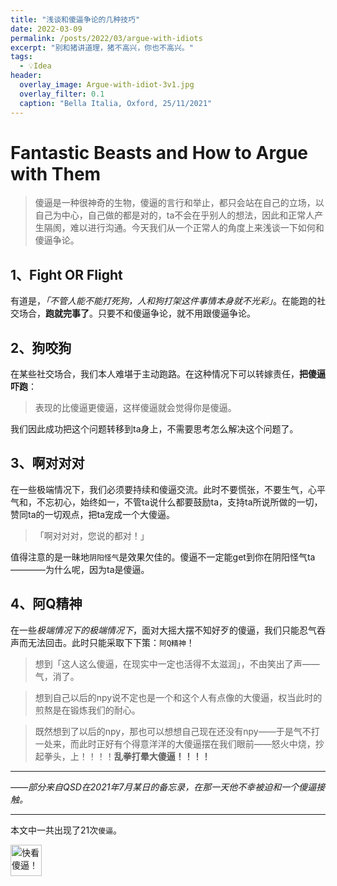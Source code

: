 ```yaml
---
title: "浅谈和傻逼争论的几种技巧"
date: 2022-03-09
permalink: /posts/2022/03/argue-with-idiots
excerpt: "别和猪讲道理，猪不高兴，你也不高兴。"
tags:
  - 💡Idea
header:
  overlay_image: Argue-with-idiot-3v1.jpg
  overlay_filter: 0.1
  caption: "Bella Italia, Oxford, 25/11/2021"
---
```


# Fantastic Beasts and How to Argue with Them

> 傻逼是一种很神奇的生物，傻逼的言行和举止，都只会站在自己的立场，以自己为中心，自己做的都是对的，ta不会在乎别人的想法，因此和正常人产生隔阂，难以进行沟通。今天我们从一个正常人的角度上来浅谈一下如何和傻逼争论。

## 1、Fight OR Flight

有道是，*「不管人能不能打死狗，人和狗打架这件事情本身就不光彩」*。在能跑的社交场合，**跑就完事了**。只要不和傻逼争论，就不用跟傻逼争论。

## 2、狗咬狗
在某些社交场合，我们本人难堪于主动跑路。在这种情况下可以转嫁责任，**把傻逼吓跑**：

> 表现的比傻逼更傻逼，这样傻逼就会觉得你是傻逼。  

我们因此成功把这个问题转移到ta身上，不需要思考怎么解决这个问题了。

## 3、啊对对对
在一些极端情况下，我们必须要持续和傻逼交流。此时不要慌张，不要生气，心平气和，不忘初心，始终如一，不管ta说什么都要鼓励ta，支持ta所说所做的一切，赞同ta的一切观点，把ta宠成一个大傻逼。

>「啊对对对，您说的都对！」

值得注意的是一昧地`阴阳怪气`是效果欠佳的。傻逼不一定能get到你在阴阳怪气ta————为什么呢，因为ta是傻逼。


## 4、阿Q精神
在一些*极端情况下的极端情况下*，面对大摇大摆不知好歹的傻逼，我们只能忍气吞声而无法回击。此时只能采取下下策：`阿Q精神`！

> 想到「这人这么傻逼，在现实中一定也活得不太滋润」，不由笑出了声——气，消了。

> 想到自己以后的npy说不定也是一个和这个人有点像的大傻逼，权当此时的煎熬是在锻炼我们的耐心。

> 既然想到了以后的npy，那也可以想想自己现在还没有npy——于是气不打一处来，而此时正好有个得意洋洋的大傻逼摆在我们眼前——怒火中烧，抄起拳头，上！！！！**乱拳打晕大傻逼！！！！**


-----

*——部分来自QSD在2021年7月某日的备忘录，在那一天他不幸被迫和一个傻逼接触。*

------

本文中一共出现了21次`傻逼`。

<img src="https://cdn.mathpix.com/snip/images/yq1XedeSwuRvh9rj9RwWYOU2AMSNJC1FKu2R9j1zR8Y.original.fullsize.png" alignment="right" width=50px alt="快看傻逼！">